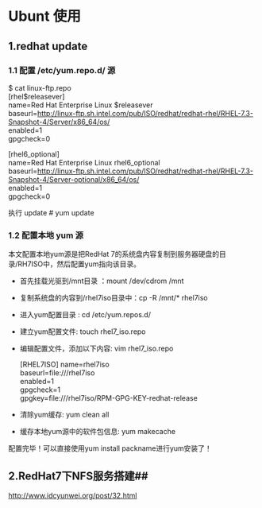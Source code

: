 # Ubunt 使用 #

## 1.redhat update ## 
### 1.1 配置 /etc/yum.repo.d/ 源 ###

$ cat linux-ftp.repo  
[rhel$releasever]  
name=Red Hat Enterprise Linux $releasever  
baseurl=http://linux-ftp.sh.intel.com/pub/ISO/redhat/redhat-rhel/RHEL-7.3-Snapshot-4/Server/x86_64/os/  
enabled=1  
gpgcheck=0  

[rhel6_optional]  
name=Red Hat Enterprise Linux rhel6_optional  
baseurl=http://linux-ftp.sh.intel.com/pub/ISO/redhat/redhat-rhel/RHEL-7.3-Snapshot-4/Server-optional/x86_64/os/  
enabled=1  
gpgcheck=0  


执行 update
	# yum update
	
### 1.2 配置本地 yum 源 ###

本文配置本地yum源是把RedHat 7的系统盘内容复制到服务器硬盘的目录/RH7ISO中，然后配置yum指向该目录。



- 首先挂载光驱到/mnt目录 ：mount /dev/cdrom /mnt
- 复制系统盘的内容到/rhel7iso目录中：cp -R /mnt/* rhel7iso
- 进入yum配置目录 : cd /etc/yum.repos.d/ 
- 建立yum配置文件: touch  rhel7_iso.repo 
- 编辑配置文件，添加以下内容: vim rhel7_iso.repo 

    [RHEL7ISO]
    name=rhel7iso  
    baseurl=file:///rhel7iso  
    enabled=1  
    gpgcheck=1  
    gpgkey=file:///rhel7iso/RPM-GPG-KEY-redhat-release  

- 清除yum缓存: yum clean all 
- 缓存本地yum源中的软件包信息: yum makecache 

配置完毕！可以直接使用yum install packname进行yum安装了！

## 2.RedHat7下NFS服务搭建##
http://www.idcyunwei.org/post/32.html